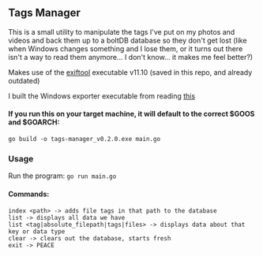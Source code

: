 ## Tags Manager

This is a small utility to manipulate the tags I've put on my photos and videos and back them up to a boltDB database so they don't get lost (like when Windows changes something and I lose them, or it turns out there isn't a way to read them anymore... I don't know... it makes me feel better?)

Makes use of the [exiftool](https://www.sno.phy.queensu.ca/~phil/exiftool/) executable v11.10 (saved in this repo, and already outdated)

I built the Windows exporter executable from reading [this](https://github.com/golang/go/wiki/WindowsCrossCompiling)

#### If you run this on your target machine, it will default to the correct $GOOS and $GOARCH:
```
go build -o tags-manager_v0.2.0.exe main.go
```

### Usage
Run the program: `go run main.go`

#### Commands:
```
index <path> -> adds file tags in that path to the database
list -> displays all data we have
list <tag|absolute_filepath|tags|files> -> displays data about that key or data type
clear -> clears out the database, starts fresh
exit -> PEACE
```